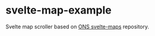 # svelte-map-example

Svelte map scroller based on [ONS svelte-maps](https://github.com/ONSvisual/svelte-maps) repository.
